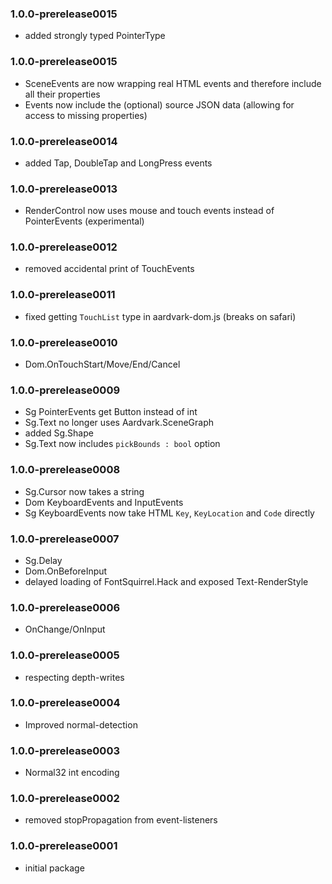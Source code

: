 ### 1.0.0-prerelease0015
* added strongly typed PointerType

### 1.0.0-prerelease0015
* SceneEvents are now wrapping real HTML events and therefore include all their properties
* Events now include the (optional) source JSON data (allowing for access to missing properties)

### 1.0.0-prerelease0014
* added Tap, DoubleTap and LongPress events

### 1.0.0-prerelease0013
* RenderControl now uses mouse and touch events instead of PointerEvents (experimental)

### 1.0.0-prerelease0012
* removed accidental print of TouchEvents

### 1.0.0-prerelease0011
* fixed getting `TouchList` type in aardvark-dom.js (breaks on safari)

### 1.0.0-prerelease0010
* Dom.OnTouchStart/Move/End/Cancel

### 1.0.0-prerelease0009
* Sg PointerEvents get Button instead of int
* Sg.Text no longer uses Aardvark.SceneGraph
* added Sg.Shape
* Sg.Text now includes `pickBounds : bool` option

### 1.0.0-prerelease0008
* Sg.Cursor now takes a string
* Dom KeyboardEvents and InputEvents
* Sg KeyboardEvents now take HTML `Key`, `KeyLocation` and `Code` directly

### 1.0.0-prerelease0007
* Sg.Delay
* Dom.OnBeforeInput
* delayed loading of FontSquirrel.Hack and exposed Text-RenderStyle

### 1.0.0-prerelease0006
* OnChange/OnInput

### 1.0.0-prerelease0005
* respecting depth-writes

### 1.0.0-prerelease0004
* Improved normal-detection

### 1.0.0-prerelease0003
* Normal32 int encoding

### 1.0.0-prerelease0002
* removed stopPropagation from event-listeners

### 1.0.0-prerelease0001
* initial package 